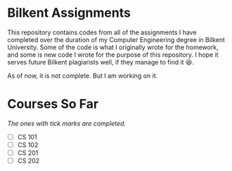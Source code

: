 # Bilkent Assignments
This repository contains codes from all of the assignments I have completed over the duration of my Computer Engineering degree in Bilkent University. Some of the code is what I originally wrote for the homework, and some is new code I wrote for the purpose of this repository. I hope it serves future Bilkent plagiarists well, if they manage to find it :satisfied:.

As of now, it is not complete. But I am working on it.

# Courses So Far
*The ones with tick marks are completed.*
- [ ] CS 101
- [ ] CS 102
- [ ] CS 201
- [ ] CS 202
